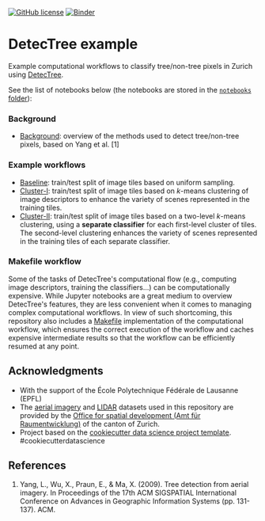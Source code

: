 [![GitHub license](https://img.shields.io/github/license/martibosch/detectree-example.svg)](https://github.com/martibosch/detectree-example/blob/master/LICENSE)
[![Binder](https://mybinder.org/badge_logo.svg)](https://mybinder.org/v2/gh/martibosch/detectree-example/master?filepath=notebooks)

# DetecTree example

Example computational workflows to classify tree/non-tree pixels in Zurich using [DetecTree](https://github.com/martibosch/detectree).

See the list of notebooks below (the notebooks are stored in the [`notebooks` folder](https://github.com/martibosch/detectree-example/blob/master/notebooks)):

### Background

* [Background](https://github.com/martibosch/detectree-example/blob/master/notebooks/background.ipynb): overview of the methods used to detect tree/non-tree pixels, based on Yang et al. [1]

### Example workflows

* [Baseline](https://github.com/martibosch/detectree-example/blob/master/notebooks/baseline.ipynb): train/test split of image tiles based on uniform sampling.
* [Cluster-I](https://github.com/martibosch/detectree-example/blob/master/notebooks/cluster-I.ipynb): train/test split of image tiles based on *k*-means clustering of image descriptors to enhance the variety of scenes represented in the training tiles.
* [Cluster-II](https://github.com/martibosch/detectree-example/blob/master/notebooks/cluster-II.ipynb): train/test split of image tiles based on a two-level *k*-means clustering, using a **separate classifier** for each first-level cluster of tiles. The second-level clustering enhances the variety of scenes represented in the training tiles of each separate classifier.

### Makefile workflow

Some of the tasks of DetecTree's computational flow (e.g., computing image descriptors, training the classifiers...) can be computationally expensive. While Jupyter notebooks are a great medium to overview DetecTree's features, they are less convenient when it comes to managing complex computational workflows. In view of such shortcoming, this repository also includes a [Makefile](https://github.com/martibosch/detectree-example/blob/master/Makefile) implementation of the computational workflow, which ensures the correct execution of the workflow and caches expensive intermediate results so that the workflow can be efficiently resumed at any point.

## Acknowledgments

* With the support of the École Polytechnique Fédérale de Lausanne (EPFL)
* The [aerial imagery](https://www.geolion.zh.ch/geodatensatz/2831) and [LIDAR](https://www.geolion.zh.ch/geodatensatz/show?gdsid=343) datasets used in this repository are provided by the [Office for spatial development (Amt für Raumentwicklung)](https://are.zh.ch/) of the canton of Zurich.
* Project based on the [cookiecutter data science project template](https://drivendata.github.io/cookiecutter-data-science). #cookiecutterdatascience


## References

1. Yang, L., Wu, X., Praun, E., & Ma, X. (2009). Tree detection from aerial imagery. In Proceedings of the 17th ACM SIGSPATIAL International Conference on Advances in Geographic Information Systems (pp. 131-137). ACM.
